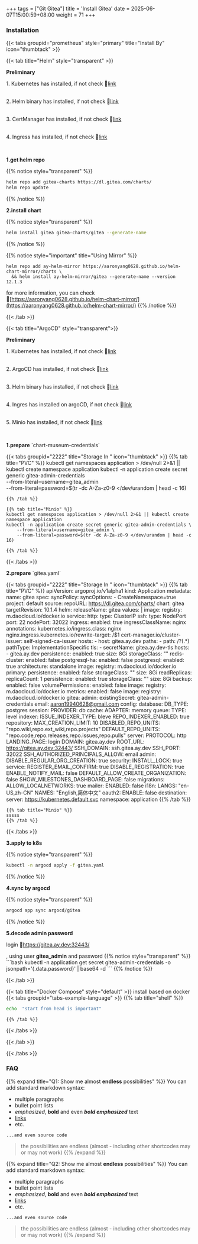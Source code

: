 +++
tags = ["Git Gitea"]
title = 'Install Gitea'
date = 2025-06-07T15:00:59+08:00
weight = 71
+++


### Installation

{{< tabs groupid="prometheus" style="primary" title="Install By" icon="thumbtack" >}}

{{< tab title="Helm" style="transparent" >}}
  <p> <b>Preliminary </b></p>
  1. Kubernetes has installed, if not check 🔗<a href="/docs/kubernetes/cluster/index.html" target="_blank">link</a> </p></br>
  2. Helm binary has installed, if not check 🔗<a href="/docs/software/binary/helm/index.html" target="_blank">link</a> </p></br>
  3. CertManager has installed, if not check 🔗<a href="/docs/software/networking/cert-manager/index.html" target="_blank">link</a> </p></br>
  4. Ingress has installed, if not check 🔗<a href="/docs/software/networking/ingress/index.html" target="_blank">link</a> </p></br>

  <p> <b>1.get helm repo </b></p>

  {{% notice style="transparent" %}}
  ```bash
  helm repo add gitea-charts https://dl.gitea.com/charts/
  helm repo update
  ```
  {{% /notice %}}

  <p> <b>2.install chart </b></p>

  {{% notice style="transparent" %}}
  ```bash
  helm install gitea gitea-charts/gitea --generate-name
  ```
  {{% /notice %}}

  {{% notice style="important" title="Using Mirror" %}} 
  ```shell
  helm repo add ay-helm-mirror https://aaronyang0628.github.io/helm-chart-mirror/charts \
    && helm install ay-helm-mirror/gitea --generate-name --version 12.1.3
  ```
  for more information, you can check 🔗[https://aaronyang0628.github.io/helm-chart-mirror/](https://aaronyang0628.github.io/helm-chart-mirror/)
  {{% /notice %}}

{{< /tab >}}

{{< tab title="ArgoCD" style="transparent">}}
  <p> <b>Preliminary </b></p>
  1. Kubernetes has installed, if not check 🔗<a href="/docs/kubernetes/cluster/index.html" target="_blank">link</a> </p></br>
  2. ArgoCD has installed, if not check 🔗<a href="/docs/software/cicd/argocd/index.html" target="_blank">link</a> </p></br>
  3. Helm binary has installed, if not check 🔗<a href="/docs/software/binary/helm/index.html" target="_blank">link</a> </p></br>
  4. Ingres has installed on argoCD, if not check 🔗<a href="/docs/software/networking/ingress/index.html" target="_blank">link</a> </p></br>
  5. Minio has installed, if not check 🔗<a href="/docs/software/storage/minio/index.html" target="_blank">link</a> </p></br>

  <p> <b>1.prepare</b> `chart-museum-credentials` </p>

  {{< tabs groupid="2222" title="Storage In " icon="thumbtack" >}}
    {{% tab title="PVC" %}}
    kubectl get namespaces application > /dev/null 2>&1 || kubectl create namespace application
    kubectl -n application create secret generic gitea-admin-credentials \
        --from-literal=username=gitea_admin \
        --from-literal=password=$(tr -dc A-Za-z0-9 </dev/urandom | head -c 16)

    {{% /tab %}}

    {{% tab title="Minio" %}}
    kubectl get namespaces application > /dev/null 2>&1 || kubectl create namespace application
    kubectl -n application create secret generic gitea-admin-credentials \
        --from-literal=username=gitea_admin \
        --from-literal=password=$(tr -dc A-Za-z0-9 </dev/urandom | head -c 16)

    {{% /tab %}}
  {{< /tabs >}}

  <p> <b>2.prepare</b> `gitea.yaml` </p>

  {{< tabs groupid="2222" title="Storage In " icon="thumbtack" >}}
    {{% tab title="PVC" %}}
    apiVersion: argoproj.io/v1alpha1
    kind: Application
    metadata:
      name: gitea
    spec:
      syncPolicy:
        syncOptions:
        - CreateNamespace=true
      project: default
      source:
        repoURL: https://dl.gitea.com/charts/
        chart: gitea
        targetRevision: 10.1.4
        helm:
          releaseName: gitea
          values: |
            image:
              registry: m.daocloud.io/docker.io
            service:
              http:
                type: ClusterIP
              ssh:
                type: NodePort
                port: 22
                nodePort: 32022
            ingress:
              enabled: true
              ingressClassName: nginx
              annotations:
                kubernetes.io/ingress.class: nginx
                nginx.ingress.kubernetes.io/rewrite-target: /$1
                cert-manager.io/cluster-issuer: self-signed-ca-issuer
              hosts:
              - host: gitea.ay.dev
                paths:
                - path: /?(.*)
                  pathType: ImplementationSpecific
              tls:
              - secretName: gitea.ay.dev-tls
                hosts:
                - gitea.ay.dev
            persistence:
              enabled: true
              size: 8Gi
              storageClass: ""
            redis-cluster:
              enabled: false
            postgresql-ha:
              enabled: false
            postgresql:
              enabled: true
              architecture: standalone
              image:
                registry: m.daocloud.io/docker.io
              primary:
                persistence:
                  enabled: false
                  storageClass: ""
                  size: 8Gi
              readReplicas:
                replicaCount: 1
                persistence:
                  enabled: true
                  storageClass: ""
                  size: 8Gi
              backup:
                enabled: false
              volumePermissions:
                enabled: false
                image:
                  registry: m.daocloud.io/docker.io
              metrics:
                enabled: false
                image:
                  registry: m.daocloud.io/docker.io
            gitea:
              admin:
                existingSecret: gitea-admin-credentials
                email: aaron19940628@gmail.com
              config:
                database:
                  DB_TYPE: postgres
                session:
                  PROVIDER: db
                cache:
                  ADAPTER: memory
                queue:
                  TYPE: level
                indexer:
                  ISSUE_INDEXER_TYPE: bleve
                  REPO_INDEXER_ENABLED: true
                repository:
                  MAX_CREATION_LIMIT: 10
                  DISABLED_REPO_UNITS: "repo.wiki,repo.ext_wiki,repo.projects"
                  DEFAULT_REPO_UNITS: "repo.code,repo.releases,repo.issues,repo.pulls"
                server:
                  PROTOCOL: http
                  LANDING_PAGE: login
                  DOMAIN: gitea.ay.dev
                  ROOT_URL: https://gitea.ay.dev:32443/
                  SSH_DOMAIN: ssh.gitea.ay.dev
                  SSH_PORT: 32022
                  SSH_AUTHORIZED_PRINCIPALS_ALLOW: email
                admin:
                  DISABLE_REGULAR_ORG_CREATION: true
                security:
                  INSTALL_LOCK: true
                service:
                  REGISTER_EMAIL_CONFIRM: true
                  DISABLE_REGISTRATION: true
                  ENABLE_NOTIFY_MAIL: false
                  DEFAULT_ALLOW_CREATE_ORGANIZATION: false
                  SHOW_MILESTONES_DASHBOARD_PAGE: false
                migrations:
                  ALLOW_LOCALNETWORKS: true
                mailer:
                  ENABLED: false
                i18n:
                  LANGS: "en-US,zh-CN"
                  NAMES: "English,简体中文"
                oauth2:
                  ENABLE: false
      destination:
        server: https://kubernetes.default.svc
        namespace: application
    {{% /tab %}}

    {{% tab title="Minio" %}}
    sssss
    {{% /tab %}}
  {{< /tabs >}}


  <p> <b>3.apply to k8s</b></p>

  {{% notice style="transparent" %}}
  ```bash
  kubectl -n argocd apply -f gitea.yaml
  ```
  {{% /notice %}}

  <p> <b>4.sync by argocd</b></p>

  {{% notice style="transparent" %}}
  ```bash
  argocd app sync argocd/gitea
  ```
  {{% /notice %}}

  <p> <b>5.decode admin password</b></p>
  login 🔗<a href="https://gitea.ay.dev:32443/" target="_blank">https://gitea.ay.dev:32443/</a> </p>, using user <b>gitea_admin</b> and password
  {{% notice style="transparent" %}}
  ```bash
  kubectl -n application get secret gitea-admin-credentials -o jsonpath='{.data.password}' | base64 -d
  ```
  {{% /notice %}}


{{< /tab >}}


{{< tab title="Docker Compose" style="default" >}}
  install based on docker
  {{< tabs groupid="tabs-example-language" >}}
    {{% tab title="shell" %}}
  ```bash
  echo  "start from head is important"
  ```
    {{% /tab %}}
  {{< /tabs >}}

{{< /tab >}}

{{< /tabs >}}





### FAQ

{{% expand title="Q1: Show me almost **endless** possibilities" %}}
You can add standard markdown syntax:

- multiple paragraphs
- bullet point lists
- _emphasized_, **bold** and even **_bold emphasized_** text
- [links](https://example.com)
- etc.

```plaintext
...and even source code
```

> the possibilities are endless (almost - including other shortcodes may or may not work)
{{% /expand %}}


{{% expand title="Q2: Show me almost **endless** possibilities" %}}
You can add standard markdown syntax:

- multiple paragraphs
- bullet point lists
- _emphasized_, **bold** and even **_bold emphasized_** text
- [links](https://example.com)
- etc.

```plaintext
...and even source code
```

> the possibilities are endless (almost - including other shortcodes may or may not work)
{{% /expand %}}